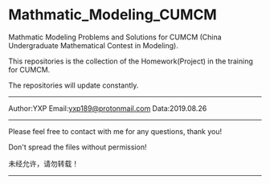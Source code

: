 # Mathmatic_Modeling_CUMCM
Mathmatic Modeling Problems and Solutions for CUMCM (China Undergraduate Mathematical Contest in Modeling).

This repositories is the collection of the Homework(Project) in the training for CUMCM.

The repositories will update constantly.

***************************************
Author:YXP
Email:yxp189@protonmail.com
Data:2019.08.26
***************************************
Please feel free to contact with me for any questions, thank you!

Don't spread the files without permission!

未经允许，请勿转载！
***************************************
